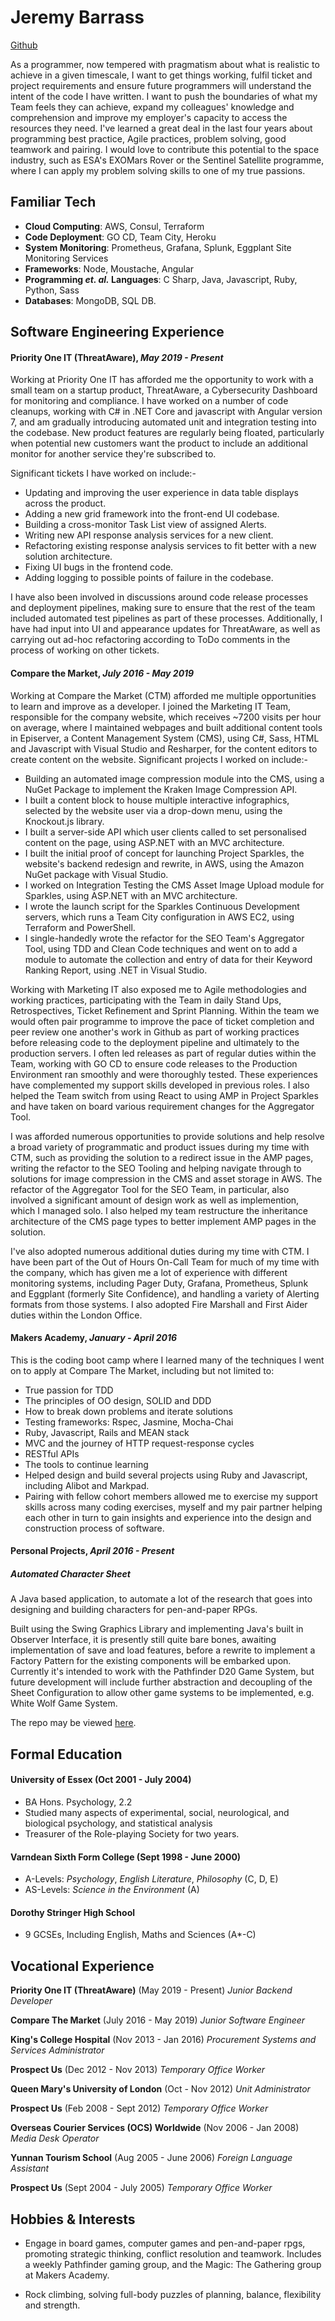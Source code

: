 # Jeremy Barrass

[Github](https://github.com/Jeremy-Barrass)

As a programmer, now tempered with pragmatism about what is realistic to achieve in a given timescale, I want to get things working, fulfil ticket and project requirements and ensure future programmers will understand the intent of the code I have written.   I want to push the boundaries of what my Team feels they can achieve, expand my colleagues' knowledge and comprehension and improve my employer's capacity to access the resources they need.  I've learned a great deal in the last four years about programming best practice, Agile practices, problem solving, good teamwork and pairing.  I would love to contribute this potential to the space industry, such as ESA's EXOMars Rover or the Sentinel Satellite programme, where I can apply my problem solving skills to one of my true passions.

## Familiar Tech

* **Cloud Computing**: AWS, Consul, Terraform
* **Code Deployment**: GO CD, Team City, Heroku
* **System Monitoring**: Prometheus, Grafana, Splunk, Eggplant Site Monitoring Services
* **Frameworks**: Node, Moustache, Angular
* **Programming _et. al._ Languages**: C Sharp, Java, Javascript, Ruby, Python, Sass
* **Databases**: MongoDB, SQL DB.

## Software Engineering Experience

#### Priority One IT (ThreatAware), _May 2019 - Present_

Working at Priority One IT has afforded me the opportunity to work with a small team on a startup product, ThreatAware, a Cybersecurity Dashboard for monitoring and compliance.  I have worked on a number of code cleanups, working with C# in .NET Core and javascript with Angular version 7, and am gradually introducing automated unit and integration testing into the codebase.  New product features are regularly being floated, particularly when potential new customers want the product to include an additional monitor for another service they're subscribed to.

Significant tickets I have worked on include:-

* Updating and improving the user experience in data table displays across the product.
* Adding a new grid framework into the front-end UI codebase.
* Building a cross-monitor Task List view of assigned Alerts.
* Writing new API response analysis services for a new client.
* Refactoring existing response analysis services to fit better with a new solution architecture.
* Fixing UI bugs in the frontend code.
* Adding logging to possible points of failure in the codebase.

I have also been involved in discussions around code release processes and deployment pipelines, making sure to ensure that the rest of the team included automated test pipelines as part of these processes.  Additionally, I have had input into UI and appearance updates for ThreatAware, as well as carrying out ad-hoc refactoring according to ToDo comments in the process of working on other tickets.

#### Compare the Market, _July 2016 - May 2019_

Working at Compare the Market (CTM) afforded me multiple opportunities to learn and improve as a developer.  I joined the Marketing IT Team, responsible for the company website, which receives ~7200 visits per hour on average, where I maintained webpages and built additional content tools in Episerver, a Content Management System (CMS), using C#, Sass, HTML and Javascript with Visual Studio and Resharper, for the content editors to create content on the website.  Significant projects I worked on include:-

* Building an automated image compression module into the CMS, using a NuGet Package to implement the Kraken Image Compression API.
* I built a content block to house multiple interactive infographics, selected by the website user via a drop-down menu, using the Knockout.js library.
* I built a server-side API which user clients called to set personalised content on the page, using ASP.NET with an MVC architecture.
* I built the initial proof of concept for launching Project Sparkles, the website's backend redesign and rewrite, in AWS, using the Amazon NuGet package with Visual Studio.
* I worked on Integration Testing the CMS Asset Image Upload module for Sparkles, using ASP.NET with an MVC architecture.
* I wrote the launch script for the Sparkles Continuous Development servers, which runs a Team City configuration in AWS EC2, using Terraform and PowerShell.
* I single-handedly wrote the refactor for the SEO Team's Aggregator Tool, using TDD and Clean Code techniques and went on to add a module to automate the collection and entry of data for their Keyword Ranking Report, using .NET in Visual Studio.

Working with Marketing IT also exposed me to Agile methodologies and working practices, participating with the Team in daily Stand Ups, Retrospectives, Ticket Refinement and Sprint Planning.  Within the team we would often pair programme to improve the pace of ticket completion and peer review one another's work in Github as part of working practices before releasing code to the deployment pipeline and ultimately to the production servers.  I often led releases as part of regular duties within the Team, working with GO CD to ensure code releases to the Production Environment ran smoothly and were thoroughly tested.  These experiences have complemented my support skills developed in previous roles.  I also helped the Team switch from using React to using AMP in Project Sparkles and have taken on board various requirement changes for the Aggregator Tool.

I was afforded numerous opportunities to provide solutions and help resolve a broad variety of programmatic and product issues during my time with CTM, such as providing the solution to a redirect issue in the AMP pages, writing the refactor to the SEO Tooling and helping navigate through to solutions for image compression in the CMS and asset storage in AWS.  The refactor of the Aggregator Tool for the SEO Team, in particular, also involved a significant amount of design work as well as implemention, which I managed solo.  I also helped my team restructure the inheritance architecture of the CMS page types to better implement AMP pages in the solution.

I've also adopted numerous additional duties during my time with CTM.  I have been part of the Out of Hours On-Call Team for much of my time with the company, which has given me a lot of experience with different monitoring systems, including Pager Duty, Grafana, Prometheus, Splunk and Eggplant (formerly Site Confidence), and handling a variety of Alerting formats from those systems.  I also adopted Fire Marshall and First Aider duties within the London Office.

#### Makers Academy, _January - April 2016_

This is the coding boot camp where I learned many of the techniques I went on to apply at Compare The Market, including but not limited to:

* True passion for TDD
* The principles of OO design, SOLID and DDD
* How to break down problems and iterate solutions
* Testing frameworks: Rspec, Jasmine, Mocha-Chai
* Ruby, Javascript, Rails and MEAN stack
* MVC and the journey of HTTP request-response cycles
* RESTful APIs
* The tools to continue learning
* Helped design and build several projects using Ruby and Javascript, including Alibot and Markpad.
* Pairing with fellow cohort members allowed me to exercise my support skills across many coding exercises, myself and my pair partner helping each other in turn to gain insights and experience into the design and construction process of software.

#### Personal Projects, _April 2016 - Present_

##### Automated Character Sheet

A Java based application, to automate a lot of the research that goes into designing and building characters for pen-and-paper RPGs.

Built using the Swing Graphics Library and implementing Java's built in Observer Interface, it is presently still quite bare bones, awaiting implementation of save and load features, before a rewrite to implement a Factory Pattern for the existing components will be embarked upon.  Currently it's intended to work with the Pathfinder D20 Game System, but future development will include further abstraction and decoupling of the Sheet Configuration to allow other game systems to be implemented, e.g. White Wolf Game System.

The repo may be viewed [here](https://github.com/Jeremy-Barrass/Auto-Character-Sheet).

## Formal Education

#### University of Essex (Oct 2001 - July 2004)

* BA Hons. Psychology, 2.2
* Studied many aspects of experimental, social, neurological, and biological psychology, and statistical analysis
* Treasurer of the Role-playing Society for two years.

#### Varndean Sixth Form College (Sept 1998 - June 2000)

* A-Levels: _Psychology_, _English Literature_, _Philosophy_ (C, D, E)
* AS-Levels: _Science in the Environment_ (A)

#### Dorothy Stringer High School

* 9 GCSEs, Including English, Maths and Sciences (A*-C)

## Vocational Experience

**Priority One IT (ThreatAware)** (May 2019 - Present)
_Junior Backend Developer_

**Compare The Market** (July 2016 - May 2019)
_Junior Software Engineer_

**King's College Hospital** (Nov 2013 - Jan 2016)
_Procurement Systems and Services Administrator_

**Prospect Us** (Dec 2012 - Nov 2013)
_Temporary Office Worker_

**Queen Mary's University of London** (Oct - Nov 2012)
_Unit Administrator_

**Prospect Us** (Feb 2008 - Sept 2012)
_Temporary Office Worker_

**Overseas Courier Services (OCS) Worldwide** (Nov 2006 - Jan 2008)
_Media Desk Operator_

**Yunnan Tourism School** (Aug 2005 - June 2006)
_Foreign Language Assistant_

**Prospect Us** (Sept 2004 - July 2005)
_Temporary Office Worker_

## Hobbies & Interests

* Engage in board games, computer games and pen-and-paper rpgs, promoting strategic thinking, conflict resolution and teamwork.  Includes a weekly Pathfinder gaming group, and the Magic: The Gathering group at Makers Academy.

* Rock climbing, solving full-body puzzles of planning, balance, flexibility and strength.
